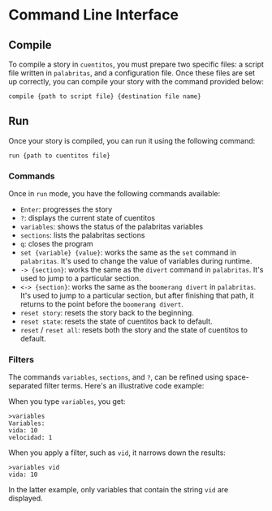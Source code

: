 # Command Line Interface

## Compile

To compile a story in `cuentitos`, you must prepare two specific files: a script file written in `palabritas`, and a configuration file. Once these files are set up correctly, you can compile your story with the command provided below:

```
compile {path to script file} {destination file name} 
```

## Run

Once your story is compiled, you can run it using the following command:

```
run {path to cuentitos file}
```

### Commands
Once in `run` mode, you have the following commands available:

- `Enter`: progresses the story
- `?`: displays the current state of cuentitos
- `variables`: shows the status of the palabritas variables
- `sections`: lists the palabritas sections
- `q`: closes the program
- `set {variable} {value}`: works the same as the `set` command in `palabritas`. It's used to change the value of variables during runtime.
- `-> {section}`: works the same as the `divert` command in `palabritas`. It's used to jump to a particular section.
- `<-> {section}`: works the same as the `boomerang divert` in `palabritas`. It's used to jump to a particular section, but after finishing that path, it returns to the point before the `boomerang divert`. 
- `reset story`: resets the story back to the beginning.
- `reset state`: resets the state of cuentitos back to default.
- `reset` / `reset all`: resets both the story and the state of cuentitos to default.
<!---- `h` / `help`: prints all of the available commands with a brief desciption.--->


### Filters

The commands `variables`, `sections`, and `?`, can be refined using space-separated filter terms. Here's an illustrative code example:

When you type `variables`, you get:

``` 
>variables
Variables:
vida: 10
velocidad: 1
```

When you apply a filter, such as `vid`, it narrows down the results:

``` 
>variables vid
vida: 10
``` 

In the latter example, only variables that contain the string `vid` are displayed. 

<!---## Help>

You can use the `help` command to see all the available commands for the cli.

## Watch

You can use the `watch` command to compile a story and run it aftewards. This command also watches for changes in the script directory so if the script or the configuration files change, the cli will prompt you for confirmation in case you want to recompile or restart the story.

```
watch {path to script file}
```
--->
